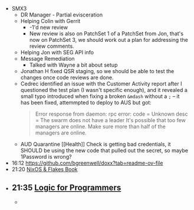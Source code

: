 - SMX3
	- DR Manager - Partial evisceration
	- Helping Colin with Gerrit
		- -1'd new review
		- New review is also on PatchSet 1 of a PatchSet from Jon, that's now on PatchSet 3, we should work out a plan for addressing the review comments.
	- Helping Jon with SEG API info
	- Message Remediation
		- Talked with Wayne a bit about setup
	- Jonathan H fixed QSR staging, so we should be able to test the changes once code reviews are done.
	- Cedrec identified an issue with the Customer Activity report after I questioned the test plan (I wasn't specific enough), and it revealed a small typo introduced when fixing a broken `&mdash` without a `;` – it has been fixed, attemmpted to deploy to AUS but got:
	  > Error response from daemon: rpc error: code = Unknown desc = The swarm does not have a leader It's possible that too few managers are online.  Make sure more than half of the managers are online.
	- AUD Quarantine [[Health]] Check is getting bad credentials, it SHOULD be using the new code that pulled out the secret, so maybe 1Password is wrong?
- 16:12 https://github.com/bgreenwell/doxx?tab=readme-ov-file
- 21:20 [NixOS & Flakes Book](https://nixos-and-flakes.thiscute.world/introduction/)
- 21:35 [Logic for Programmers](https://leanpub.com/logic/)
	-
	-